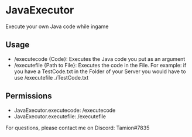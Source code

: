 # JavaExecutor
Execute your own Java code while ingame
## Usage
- /executecode {Code}: Executes the Java code you put as an argument
- /executefile {Path to File}: Executes the code in the File. For example: if you have a TestCode.txt in the Folder of your Server you would have to use /executefile ./TestCode.txt
## Permissions
- JavaExecutor.executecode: /executecode
- JavaExecutor.executefile: /executefile

For questions, please contact me on Discord: Tamion#7835